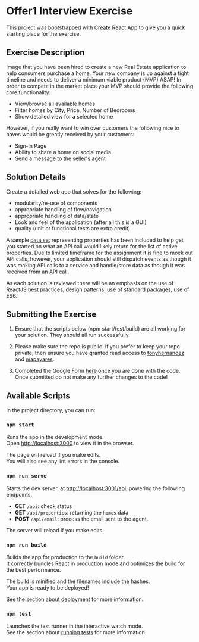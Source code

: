 # Offer1 Interview Exercise

This project was bootstrapped with [Create React App](https://github.com/facebook/create-react-app) to give you a
 quick starting place for the exercise.


## Exercise Description

Image that you have been hired to create a new Real Estate application to help consumers purchase a home. Your new
 company is up against a tight timeline and needs to deliver a minimum viable product (MVP) ASAP! In order to
 compete in the market place your MVP should provide the following core functionality:

- View/browse all available homes 
- Filter homes by City, Price, Number of Bedrooms
- Show detailed view for a selected home

However, if you really want to win over customers the following nice to haves would be greatly received by your customers:

- Sign-in Page
- Ability to share a home on social media
- Send a message to the seller's agent


## Solution Details

Create a detailed web app that solves for the following:

- modularity/re-use of components
- appropriate handling of flow/navigation
- appropriate handling of data/state
- Look and feel of the application (after all this is a GUI)
- quality (unit or functional tests are extra credit)

A sample [data set](homes.json) representing properties has been included to help get you started on what an API call
 would likely return for the list of active properties. Due to limited timeframe for the assignment it is fine to
 mock out API calls, however, your application should still dispatch events as though it was making API calls to a
 service and handle/store data as though it was received from an API call.

As each solution is reviewed there will be an emphasis on the use of ReactJS best practices, design patterns, use of
 standard packages, use of ES6.


## Submitting the Exercise

1. Ensure that the scripts below (npm start/test/build) are all working for your solution. They should all run successfully.

2. Please make sure the repo is public. If you prefer to keep your repo private, then ensure you have granted read
 access to [tonyhernandez](https://github.com/tonyhernandez) and [mapayares](https://github.com/mapayares).

3. Completed the Google Form [here](https://forms.gle/We7VGi73apbECGKL6) once you are done with the code. Once
 submitted do not make any further changes to the code!


## Available Scripts

In the project directory, you can run:

### `npm start`

Runs the app in the development mode.\
Open [http://localhost:3000](http://localhost:3000) to view it in the browser.

The page will reload if you make edits.\
You will also see any lint errors in the console.

### `npm run serve`

Starts the dev server, at [http://localhost:3001/api](http://localhost:3001/api), powering the following endpoints:
 - **GET** `/api`: check status
 - **GET** `/api/properties`: returning the `homes` data
 - **POST** `/api/email`: process the email sent to the agent.

The server will reload if you make edits.

### `npm run build`

Builds the app for production to the `build` folder.\
It correctly bundles React in production mode and optimizes the build for the best performance.

The build is minified and the filenames include the hashes.\
Your app is ready to be deployed!

See the section about [deployment](https://facebook.github.io/create-react-app/docs/deployment) for more information.

### `npm test`

Launches the test runner in the interactive watch mode.\
See the section about [running tests](https://facebook.github.io/create-react-app/docs/running-tests) for more information.
